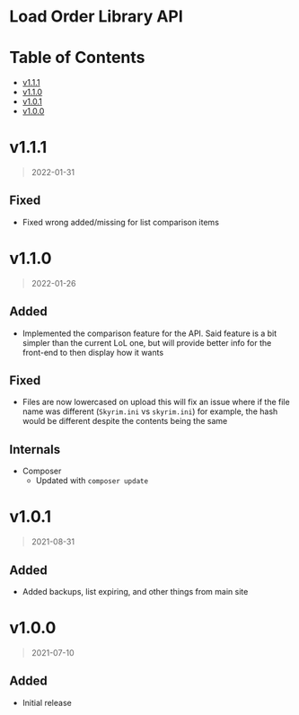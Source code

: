 # Load Order Library API

# Table of Contents

<!-- TOC depthto:1 -->

- [v1.1.1](#v111)
- [v1.1.0](#v110)
- [v1.0.1](#v101)
- [v1.0.0](#v100)

<!-- /TOC -->

# v1.1.1
> 2022-01-31

## Fixed
- Fixed wrong added/missing for list comparison items

# v1.1.0
> 2022-01-26

## Added
- Implemented the comparison feature for the API. Said feature is a bit simpler than the current LoL one, but will provide better info for the front-end to then display how it wants

## Fixed
- Files are now lowercased on upload this will fix an issue where if the file name was different (`Skyrim.ini` vs `skyrim.ini`) for example, the hash would be different despite the contents being the same

## Internals
- Composer
	- Updated with `composer update`

# v1.0.1
> 2021-08-31

## Added
- Added backups, list expiring, and other things from main site

# v1.0.0
> 2021-07-10

## Added
- Initial release